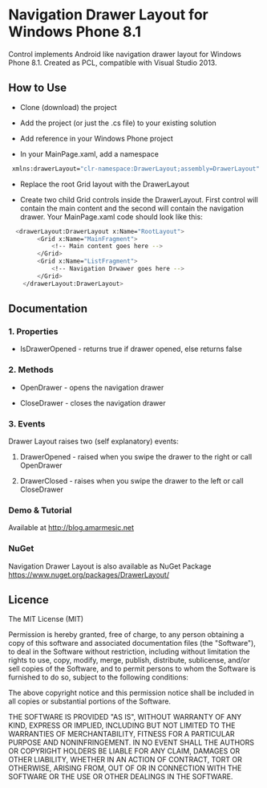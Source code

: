 Navigation Drawer Layout for Windows Phone 8.1
==============================================

Control implements Android like navigation drawer layout for Windows Phone 8.1. Created as PCL, compatible with Visual Studio 2013.

How to Use
----

* Clone (download) the project

* Add the project (or just the .cs file) to your existing solution

* Add reference in your Windows Phone project

* In your MainPage.xaml, add a namespace
```sh
 xmlns:drawerLayout="clr-namespace:DrawerLayout;assembly=DrawerLayout"
```

* Replace the root Grid layout with the DrawerLayout

* Create two child Grid controls inside the DrawerLayout. First control will contain the main content and the second will contain the navigation drawer. Your MainPage.xaml code should look like this:

```sh
  <drawerLayout:DrawerLayout x:Name="RootLayout">
        <Grid x:Name="MainFragment">
            <!-- Main content goes here -->
        </Grid>
        <Grid x:Name="ListFragment">
            <!-- Navigation Drwawer goes here -->
        </Grid>
    </drawerLayout:DrawerLayout>
```

Documentation
--------------

### 1. Properties

* IsDrawerOpened - returns true if drawer opened, else returns false

### 2. Methods

* OpenDrawer - opens the navigation drawer

* CloseDrawer - closes the navigation drawer

### 3. Events
Drawer Layout raises two (self explanatory) events:

1. DrawerOpened - raised when you swipe the drawer to the right or call OpenDrawer

2. DrawerClosed - raises when you swipe the drawer to the left or call CloseDrawer

### Demo & Tutorial

Available at http://blog.amarmesic.net

### NuGet

Navigation Drawer Layout is also available as NuGet Package
https://www.nuget.org/packages/DrawerLayout/

Licence
----

The MIT License (MIT)

Permission is hereby granted, free of charge, to any person obtaining a copy
of this software and associated documentation files (the "Software"), to deal
in the Software without restriction, including without limitation the rights
to use, copy, modify, merge, publish, distribute, sublicense, and/or sell
copies of the Software, and to permit persons to whom the Software is
furnished to do so, subject to the following conditions:

The above copyright notice and this permission notice shall be included in
all copies or substantial portions of the Software.

THE SOFTWARE IS PROVIDED "AS IS", WITHOUT WARRANTY OF ANY KIND, EXPRESS OR
IMPLIED, INCLUDING BUT NOT LIMITED TO THE WARRANTIES OF MERCHANTABILITY,
FITNESS FOR A PARTICULAR PURPOSE AND NONINFRINGEMENT. IN NO EVENT SHALL THE
AUTHORS OR COPYRIGHT HOLDERS BE LIABLE FOR ANY CLAIM, DAMAGES OR OTHER
LIABILITY, WHETHER IN AN ACTION OF CONTRACT, TORT OR OTHERWISE, ARISING FROM,
OUT OF OR IN CONNECTION WITH THE SOFTWARE OR THE USE OR OTHER DEALINGS IN
THE SOFTWARE.

